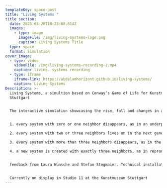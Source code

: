 ```yaml
---
templateKey: space-post
title: "Living Systems "
title section:
  date: 2025-03-28T10:23:08.614Z
  images:
    - type: image
      imageFile: /img/living-systems-logo.png
      caption: Living Systems Title
  type: space
  format: Simulation
cover_image:
  - type: video
    videoFile: /img/living-systems-recording-2.mp4
    caption: living. systems recording
  - type: iframe
    iframe-link: https://abdelamhorizont.github.io/living-systems/
    caption: Living Systems
Description: >-
  Living Systems, a simultion based on Conway‘s Game of Life for Kunstmuseum
  Stuttgart


  The interactive simulation showcasing the rise, fall and changes in a society of living organisms is based on a few simple rules that lead to stable, instable and the emergence of various semistable patterns: still lives, oscillators and spaceships, which themselves can be used to simulate for example the simulation itself 🤯


  1. every system with zero or one neighbor disappears, as in an underpopulation.

  2. every system with two or three neighbors lives on in the next generation.

  3. every system with more than three neighbors disappears, as in the case of overpopulation.

  4. a new system is created with exactly three neighbors, as in reproduction.


  feedback from Laura Wünsche and Stefan Stegmaier. Technical installation and code support by Stefan Avramescu


  Currently on display in Studio 11 at the Kunstmuseum Stuttgart
---
```


